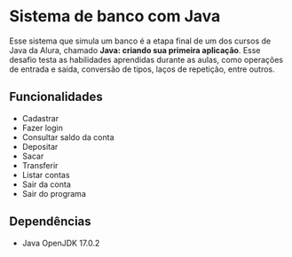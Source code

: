 # Sistema de banco com Java

Esse sistema que simula um banco é a etapa final de um dos cursos de Java da Alura, chamado **Java: criando sua primeira aplicação**. Esse desafio testa as habilidades aprendidas durante as aulas, como operações de entrada e saída, conversão de tipos, laços de repetição, entre outros.

## Funcionalidades

- Cadastrar
- Fazer login
- Consultar saldo da conta
- Depositar
- Sacar
- Transferir
- Listar contas
- Sair da conta
- Sair do programa

## Dependências
- Java OpenJDK 17.0.2
